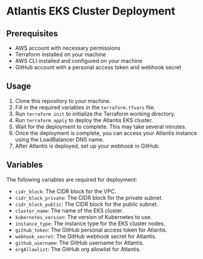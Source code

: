 # Atlantis EKS Cluster Deployment

## Prerequisites

* AWS account with necessary permissions
* Terraform installed on your machine
* AWS CLI installed and configured on your machine
* GitHub account with a personal access token and webhook secret

## Usage

1. Clone this repository to your machine.
2. Fill in the required variables in the `terraform.tfvars` file.
3. Run `terraform init` to initialize the Terraform working directory.
4. Run `terraform apply` to deploy the Atlantis EKS cluster.
5. Wait for the deployment to complete. This may take several minutes.
6. Once the deployment is complete, you can access your Atlantis instance using the LoadBalancer DNS name.
7. After Atlantis is deployed, set up your webhook in GitHub.

## Variables

The following variables are required for deployment:

* `cidr_block`: The CIDR block for the VPC.
* `cidr_block_private`: The CIDR block for the private subnet.
* `cidr_block_public`: The CIDR block for the public subnet.
* `cluster_name`: The name of the EKS cluster.
* `kubernetes_version`: The version of Kubernetes to use.
* `instance_type`: The instance type for the EKS cluster nodes.
* `github_token`: The GitHub personal access token for Atlantis.
* `webhook_secret`: The GitHub webhook secret for Atlantis.
* `github_username`: The GitHub username for Atlantis.
* `orgAllowlist`: The GitHub org allowlist for Atlantis.


